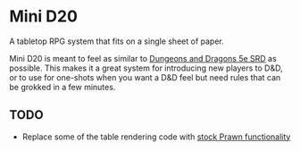 # Mini D20
A tabletop RPG system that fits on a single sheet of paper.

Mini D20 is meant to feel as similar to [Dungeons and Dragons 5e
SRD](http://media.wizards.com/2016/downloads/DND/SRD-OGL_V5.1.pdf) as possible.
This makes it a great system for introducing new players to D&D, or to use for
one-shots when you want a D&D feel but need rules that can be grokked in a few
minutes.

## TODO
* Replace some of the table rendering code with [stock Prawn functionality](http://prawnpdf.org/prawn-table-manual.pdf)
